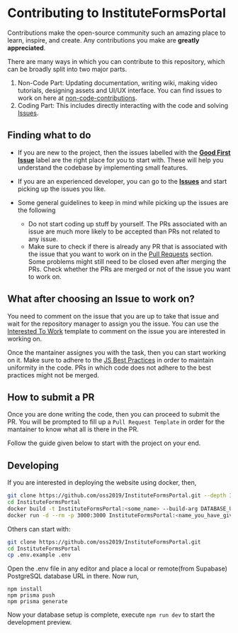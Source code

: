 # Contributing to InstituteFormsPortal

Contributions make the open-source community such an amazing place to
learn, inspire, and create. Any contributions you make are **greatly
appreciated**.

There are many ways in which you can contribute to this repository, which can be broadly split into two major parts.
1. Non-Code Part: Updating documentation, writing wiki, making video tutorials, designing assets and UI/UX interface. You can find issues to work on here at [non-code-contributions](https://github.com/oss2019/InstituteFormsPortal/issues?q=is%3Aissue+is%3Aopen+label%3A%22non+code+contribution%22).
2. Coding Part: This includes directly interacting with the code and solving [Issues](https://github.com/oss2019/InstituteFormsPortal/issues).

## Finding what to do
- If you are new to the project, then the issues labelled with the [**Good First Issue**](https://github.com/oss2019/InstituteFormsPortal/labels/good%20first%20issue) label are the right place for you to start with. These will help you understand the codebase by implementing small features.

- If you are an experienced developer, you can go to the [**Issues**](https://github.com/oss2019/InstituteFormsPortal/issues) and start picking up the issues you like.

- Some general guidelines to keep in mind while picking up the issues are the following
  - Do not start coding up stuff by yourself. The PRs associated with an issue are much more likely to be accepted than PRs not related to any issue.
  - Make sure to check if there is already any PR that is associated with the issue that you want to work on in the [Pull Requests](https://github.com/oss2019/InstituteFormsPortal/pulls) section. Some problems might still need to be closed even after merging the PRs. Check whether the PRs are merged or not of the issue you want to work on.

## What after choosing an Issue to work on?
You need to comment on the issue that you are up to take that issue and wait for the repository manager to assign you the issue. You can use the 
[Interested To Work](/#) template to comment on the issue you are interested in working on.

Once the mantainer assignes you with the task, then you can start working on it. Make sure to adhere to the [JS Best Practices](https://code.tutsplus.com/24-javascript-best-practices-for-beginners--net-5399t) in order to maintain uniformity in the code. PRs in which code does not adhere to the best practices might not be merged.

## How to submit a PR
Once you are done writing the code, then you can proceed to submit the PR. You will be prompted to fill up a `Pull Request Template` in order for the mantainer to know what all is there in the PR.

Follow the guide given below to start with the project on your end.

## Developing

If you are interested in deploying the website using docker, then,
```sh
git clone https://github.com/oss2019/InstituteFormsPortal.git --depth 1
cd InstituteFormsPortal
docker build -t InstituteFormsPortal:<some_name> --build-arg DATABASE_URL=<portgres_database_url> .
docker run -d --rm -p 3000:3000 InstituteFormsPortal:<name_you_have_given_up>
```

Others can start with:
```sh
git clone https://github.com/oss2019/InstituteFormsPortal.git
cd InstituteFormsPortal
cp .env.example .env
```

Open the .env file in any editor and place a local or remote(from Supabase) PostgreSQL database URL in there.
Now run,
```
npm install
npm prisma push
npm prisma generate
```
Now your database setup is complete, execute `npm run dev` to start the development preview.
